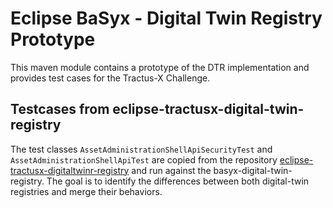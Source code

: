 # Eclipse BaSyx - Digital Twin Registry Prototype
This maven module contains a prototype of the DTR implementation and provides test cases for the Tractus-X Challenge. 

## Testcases from eclipse-tractusx-digital-twin-registry
The test classes `AssetAdministrationShellApiSecurityTest` and `AssetAdministrationShellApiTest` are copied from the repository [eclipse-tractusx-digitaltwinr-registry](https://github.com/eclipse-tractusx/sldt-digital-twin-registry) and run against the basyx-digital-twin-registry.
The goal is to identify the differences between both digital-twin registries and merge their behaviors.
